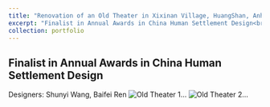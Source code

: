 ```yaml
---
title: "Renovation of an Old Theater in Xixinan Village, HuangShan, Anhui, China"
excerpt: "Finalist in Annual Awards in China Human Settlement Design<br/>"
collection: portfolio
---
```


Finalist in Annual Awards in China Human Settlement Design 
---
Designers: Shunyi Wang, Baifei Ren
<img src="/BaifeiRen.github.io/images/Old_Theater1.jpg"  alt="Old Theater 1..."/>
<img src="/BaifeiRen.github.io/images/Old_Theater2.jpg"  alt="Old Theater 2..."/>

